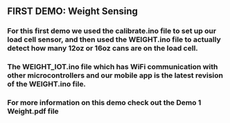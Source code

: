 ## FIRST DEMO: Weight Sensing

### For this first demo we used the calibrate.ino file to set up our load cell sensor, and then used the WEIGHT.ino file to actually detect how many 12oz or 16oz cans are on the load cell.
### The WEIGHT_IOT.ino file which has WiFi communication with other microcontrollers and our mobile app is the latest revision of the WEIGHT.ino file.
### For more information on this demo check out the Demo 1 Weight.pdf file
